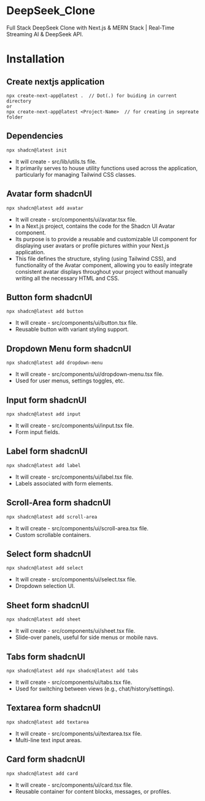 # DeepSeek_Clone
Full Stack DeepSeek Clone with Next.js &amp; MERN Stack | Real-Time Streaming AI &amp; DeepSeek API.

# Installation
## Create nextjs application
```
npx create-next-app@latest .  // Dot(.) for buiding in current directory
or
npx create-next-app@latest <Project-Name>  // for creating in sepreate folder
```

## Dependencies
```
npx shadcn@latest init
```
* It will create - src/lib/utils.ts file. 
* It primarily serves to house utility functions used across the application, particularly for managing Tailwind CSS classes.

## Avatar form shadcnUI
```
npx shadcn@latest add avatar
```
* It will create - src/components/ui/avatar.tsx file.
* In a Next.js project, contains the code for the Shadcn UI Avatar component.
* Its purpose is to provide a reusable and customizable UI component for displaying user avatars or profile pictures within your Next.js application. 
* This file defines the structure, styling (using Tailwind CSS), and functionality of the Avatar component, allowing you to easily integrate consistent avatar displays throughout your project without manually writing all the necessary HTML and CSS.

## Button form shadcnUI
```
npx shadcn@latest add button
```
* It will create - src/components/ui/button.tsx file.
* Reusable button with variant styling support.

## Dropdown Menu form shadcnUI
```
npx shadcn@latest add dropdown-menu
```
* It will create - src/components/ui/dropdown-menu.tsx file.
* Used for user menus, settings toggles, etc.

## Input form shadcnUI
```
npx shadcn@latest add input
```
* It will create - src/components/ui/input.tsx file.
* Form input fields.

## Label form shadcnUI
```
npx shadcn@latest add label
```
* It will create - src/components/ui/label.tsx file.
* Labels associated with form elements.

## Scroll-Area form shadcnUI
```
npx shadcn@latest add scroll-area
```
* It will create - src/components/ui/scroll-area.tsx file.
* Custom scrollable containers.

## Select form shadcnUI
```
npx shadcn@latest add select
```
* It will create - src/components/ui/select.tsx file.
* Dropdown selection UI.

## Sheet form shadcnUI
```
npx shadcn@latest add sheet
```
* It will create - src/components/ui/sheet.tsx file.
* Slide-over panels, useful for side menus or mobile navs.

## Tabs form shadcnUI
```
npx shadcn@latest add npx shadcn@latest add tabs
```
* It will create - src/components/ui/tabs.tsx file.
* Used for switching between views (e.g., chat/history/settings).

## Textarea form shadcnUI
```
npx shadcn@latest add textarea
```
* It will create - src/components/ui/textarea.tsx file.
* Multi-line text input areas.

## Card form shadcnUI
```
npx shadcn@latest add card
```
* It will create - src/components/ui/card.tsx file.
* Reusable container for content blocks, messages, or profiles.
